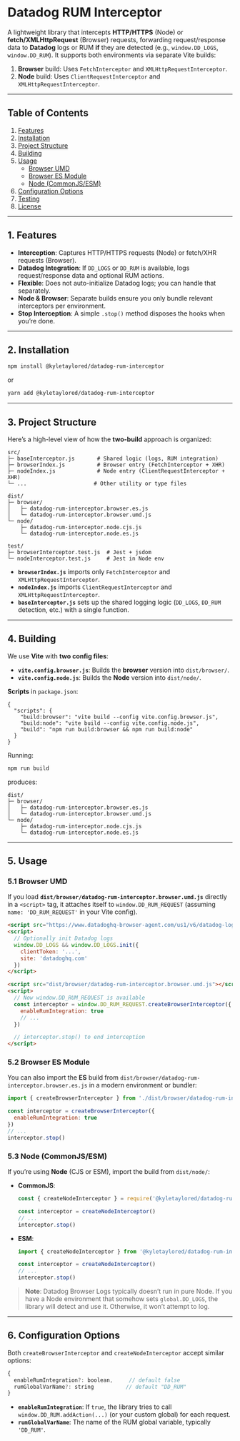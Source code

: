 # Datadog RUM Interceptor

A lightweight library that intercepts **HTTP/HTTPS** (Node) or **fetch/XMLHttpRequest** (Browser) requests, forwarding request/response data to **Datadog** logs or RUM **if** they are detected (e.g., `window.DD_LOGS`, `window.DD_RUM`). It supports both environments via separate Vite builds:

1. **Browser** build: Uses `FetchInterceptor` and `XMLHttpRequestInterceptor`.  
2. **Node** build: Uses `ClientRequestInterceptor` and `XMLHttpRequestInterceptor`.

---

## Table of Contents

1. [Features](#features)  
2. [Installation](#installation)  
3. [Project Structure](#project-structure)  
4. [Building](#building)  
5. [Usage](#usage)  
   - [Browser UMD](#browser-umd)  
   - [Browser ES Module](#browser-es-module)  
   - [Node (CommonJS/ESM)](#node-commonjsesm)  
6. [Configuration Options](#configuration-options)  
7. [Testing](#testing)  
8. [License](#license)

---

## 1. Features

- **Interception**: Captures HTTP/HTTPS requests (Node) or fetch/XHR requests (Browser).  
- **Datadog Integration**: If `DD_LOGS` or `DD_RUM` is available, logs request/response data and optional RUM actions.  
- **Flexible**: Does not auto-initialize Datadog logs; you can handle that separately.  
- **Node & Browser**: Separate builds ensure you only bundle relevant interceptors per environment.  
- **Stop Interception**: A simple `.stop()` method disposes the hooks when you’re done.

---

## 2. Installation

```bash
npm install @kyletaylored/datadog-rum-interceptor
```

or

```bash
yarn add @kyletaylored/datadog-rum-interceptor
```

---

## 3. Project Structure

Here’s a high-level view of how the **two-build** approach is organized:

```
src/
├─ baseInterceptor.js       # Shared logic (logs, RUM integration)
├─ browserIndex.js          # Browser entry (FetchInterceptor + XHR)
├─ nodeIndex.js             # Node entry (ClientRequestInterceptor + XHR)
└─ ...                     # Other utility or type files

dist/
├─ browser/
│   ├─ datadog-rum-interceptor.browser.es.js
│   └─ datadog-rum-interceptor.browser.umd.js
└─ node/
    ├─ datadog-rum-interceptor.node.cjs.js
    └─ datadog-rum-interceptor.node.es.js

test/
├─ browserInterceptor.test.js  # Jest + jsdom
└─ nodeInterceptor.test.js     # Jest in Node env
```

- **`browserIndex.js`** imports only `FetchInterceptor` and `XMLHttpRequestInterceptor`.
- **`nodeIndex.js`** imports `ClientRequestInterceptor` and `XMLHttpRequestInterceptor`.
- **`baseInterceptor.js`** sets up the shared logging logic (`DD_LOGS`, `DD_RUM` detection, etc.) with a single function.

---

## 4. Building

We use **Vite** with **two config files**:

- **`vite.config.browser.js`**: Builds the **browser** version into `dist/browser/`.  
- **`vite.config.node.js`**: Builds the **Node** version into `dist/node/`.  

**Scripts** in `package.json`:

```jsonc
{
  "scripts": {
    "build:browser": "vite build --config vite.config.browser.js",
    "build:node": "vite build --config vite.config.node.js",
    "build": "npm run build:browser && npm run build:node"
  }
}
```

Running:

```bash
npm run build
```

produces:

```
dist/
├─ browser/
│   ├─ datadog-rum-interceptor.browser.es.js
│   └─ datadog-rum-interceptor.browser.umd.js
└─ node/
    ├─ datadog-rum-interceptor.node.cjs.js
    └─ datadog-rum-interceptor.node.es.js
```

---

## 5. Usage

### 5.1 Browser UMD

If you load **`dist/browser/datadog-rum-interceptor.browser.umd.js`** directly in a `<script>` tag, it attaches itself to `window.DD_RUM_REQUEST` (assuming `name: 'DD_RUM_REQUEST'` in your Vite config).

```html
<script src="https://www.datadoghq-browser-agent.com/us1/v6/datadog-logs.js"></script>
<script>
  // Optionally init Datadog logs
  window.DD_LOGS && window.DD_LOGS.init({
    clientToken: '...',
    site: 'datadoghq.com'
  })
</script>

<script src="dist/browser/datadog-rum-interceptor.browser.umd.js"></script>
<script>
  // Now window.DD_RUM_REQUEST is available
  const interceptor = window.DD_RUM_REQUEST.createBrowserInterceptor({
    enableRumIntegration: true
    // ...
  })

  // interceptor.stop() to end interception
</script>
```

### 5.2 Browser ES Module

You can also import the **ES** build from `dist/browser/datadog-rum-interceptor.browser.es.js` in a modern environment or bundler:

```js
import { createBrowserInterceptor } from './dist/browser/datadog-rum-interceptor.browser.es.js'

const interceptor = createBrowserInterceptor({
  enableRumIntegration: true
})
// ...
interceptor.stop()
```

### 5.3 Node (CommonJS/ESM)

If you’re using **Node** (CJS or ESM), import the build from `dist/node/`:

- **CommonJS**:
  ```js
  const { createNodeInterceptor } = require('@kyletaylored/datadog-rum-interceptor/dist/node/datadog-rum-interceptor.node.cjs.js')
  
  const interceptor = createNodeInterceptor()
  // ...
  interceptor.stop()
  ```
- **ESM**:
  ```js
  import { createNodeInterceptor } from '@kyletaylored/datadog-rum-interceptor/dist/node/datadog-rum-interceptor.node.es.js'

  const interceptor = createNodeInterceptor()
  // ...
  interceptor.stop()
  ```

> **Note**: Datadog Browser Logs typically doesn’t run in pure Node. If you have a Node environment that somehow sets `global.DD_LOGS`, the library will detect and use it. Otherwise, it won’t attempt to log.

---

## 6. Configuration Options

Both `createBrowserInterceptor` and `createNodeInterceptor` accept similar options:

```js
{
  enableRumIntegration?: boolean,     // default false
  rumGlobalVarName?: string          // default "DD_RUM"
}
```

- **`enableRumIntegration`**: If `true`, the library tries to call `window.DD_RUM.addAction(...)` (or your custom global) for each request.  
- **`rumGlobalVarName`**: The name of the RUM global variable, typically `'DD_RUM'`.